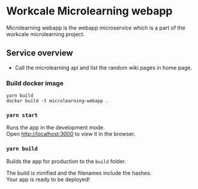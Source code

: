 # Workcale Microlearning webapp

Microlearning webapp is the webapp microservice which is a part of the workcale microlearning project.

## Service overview

- Call the microlearning api and list the random wiki pages in home page.
  
### Build docker image

`yarn build`<br>
`docker build -t microlearning-webapp .`

### `yarn start`

Runs the app in the development mode.<br />
Open [http://localhost:3000](http://localhost:3000) to view it in the browser.

### `yarn build`

Builds the app for production to the `build` folder.<br />

The build is minified and the filenames include the hashes.<br />
Your app is ready to be deployed!